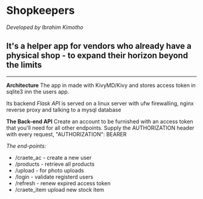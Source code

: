 # Shopkeepers

*Developed by Ibrahim Kimotho*

## It's a helper app for vendors who already have a physical shop - to expand their horizon beyond the limits

_____
**Architecture**
The app in made with KivyMD/Kivy and stores access token in sqlite3 inn the users app.

Its backend *Flask API* is served on a linux server with ufw firewalling, nginx reverse proxy and talking to a mysql database

**The Back-end API**
Create an account to be furnished with an access token that you'll need for all other endpoints.
Supply the AUTHORIZATION header with every request, "AUTHORIZATION": BEARER <acces-token>

*The end-points:*
- /craete_ac - create a new user
- /products - retrieve all products
- /upload - for photo uploads
- /login - validate registerd users
- /refresh - renew expired access token
- /craete_item upload new stock item
